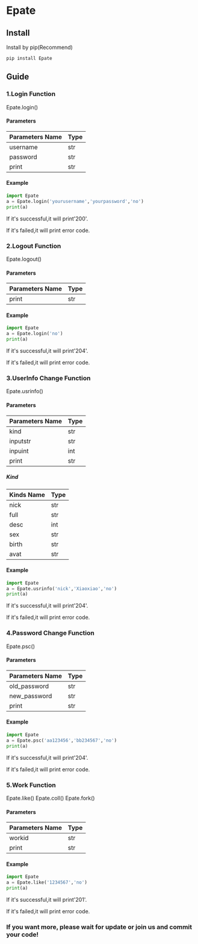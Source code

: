 # Epate
## Install
Install by pip(Recommend)

`pip install Epate`

## Guide
### 1.Login Function
Epate.login()
#### Parameters
| Parameters Name             | Type  |
|-----------------|------|
| username    | str  |
| password    | str  |
| print       | str  |
#### Example
```python
import Epate
a = Epate.login('yourusername','yourpassword','no')
print(a)
```
If it's successful,it will print'200'.

If it's failed,it will print error code.

### 2.Logout Function
Epate.logout()
#### Parameters
| Parameters Name             | Type  |
|-----------------|------|
| print       | str  |
#### Example
```python
import Epate
a = Epate.login('no')
print(a)
```
If it's successful,it will print'204'.

If it's failed,it will print error code.

### 3.UserInfo Change Function
Epate.usrinfo()
#### Parameters
| Parameters Name             | Type  |
|-----------------|------|
| kind    | str  |
| inputstr    | str  |
| inpuint    | int  |
| print       | str  |
##### Kind
| Kinds Name             | Type  |
|-----------------|------|
| nick    | str  |
| full    | str  |
| desc    | int  |
| sex       | str  |
| birth       | str  |
| avat       | str  |

#### Example
```python
import Epate
a = Epate.usrinfo('nick','Xiaoxiao','no')
print(a)
```
If it's successful,it will print'204'.

If it's failed,it will print error code.

### 4.Password Change Function
Epate.psc()
#### Parameters
| Parameters Name             | Type  |
|-----------------|------|
| old_password    | str  |
| new_password    | str  |
| print       | str  |

#### Example
```python
import Epate
a = Epate.psc('aa123456','bb234567','no')
print(a)
```
If it's successful,it will print'204'.

If it's failed,it will print error code.

### 5.Work Function
Epate.like()
Epate.coll()
Epate.fork()
#### Parameters
| Parameters Name             | Type  |
|-----------------|------|
| workid    | str  |
| print       | str  |

#### Example
```python
import Epate
a = Epate.like('1234567','no')
print(a)
```
If it's successful,it will print'201'.

If it's failed,it will print error code.
### If you want more, please wait for update or join us and commit your code!
